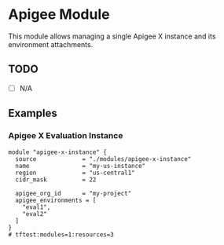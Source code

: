 # Apigee Module

This module allows managing a single Apigee X instance and its environment attachments.

## TODO

- [ ] N/A

## Examples

### Apigee X Evaluation Instance

```hcl
module "apigee-x-instance" {
  source             = "./modules/apigee-x-instance"
  name               = "my-us-instance"
  region             = "us-central1"
  cidr_mask          = 22

  apigee_org_id      = "my-project"
  apigee_environments = [
    "eval1",
    "eval2"
  ]
}
# tftest:modules=1:resources=3
```

<!-- BEGIN TFDOC -->
<!-- END TFDOC -->

